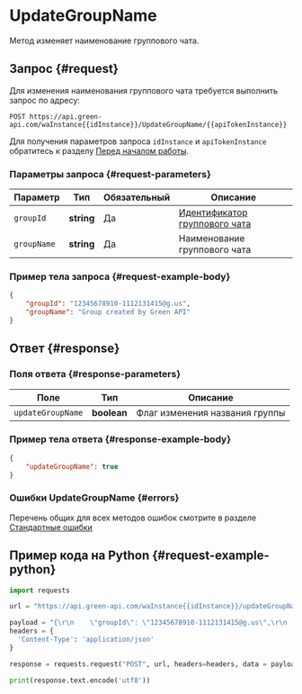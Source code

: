 # UpdateGroupName

Метод изменяет наименование группового чата.

## Запрос {#request}

Для изменения наименования группового чата требуется выполнить запрос по адресу:
```
POST https://api.green-api.com/waInstance{{idInstance}}/UpdateGroupName/{{apiTokenInstance}}
```

Для получения параметров запроса `idInstance` и `apiTokenInstance` обратитесь к разделу [Перед началом работы](/before-start#parameters).

### Параметры запроса {#request-parameters}

Параметр | Тип | Обязательный | Описание
----- | ----- | ----- | -----
`groupId` | **string** | Да | [Идентификатор группового чата](/api/chat-id#gus)
`groupName` | **string** | Да | Наименование группового чата

### Пример тела запроса {#request-example-body}

```json
{
    "groupId": "12345678910-1112131415@g.us",
    "groupName": "Group created by Green API"
}
```

## Ответ {#response}

### Поля ответа {#response-parameters}

Поле | Тип |  Описание
----- | ----- | ----- 
`updateGroupName` | **boolean** | Флаг изменения названия группы

### Пример тела ответа {#response-example-body}

```json
{
    "updateGroupName": true
}
```

### Ошибки UpdateGroupName {#errors}

Перечень общих для всех методов ошибок смотрите в разделе [Стандартные ошибки](/api/common-errors)

## Пример кода на Python  {#request-example-python}

```python
import requests

url = "https://api.green-api.com/waInstance{{idInstance}}/updateGroupName/{{apiTokenInstance}}"

payload = "{\r\n    \"groupId\": \"12345678910-1112131415@g.us\",\r\n    \"groupName\":\"Group created by Green API\"\r\n}"
headers = {
  'Content-Type': 'application/json'
}

response = requests.request("POST", url, headers=headers, data = payload)

print(response.text.encode('utf8'))
```